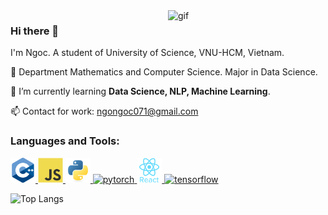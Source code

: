 <img align="right" src="https://i.giphy.com/media/v1.Y2lkPTc5MGI3NjExMzR1dnl4aGhtY2Yzd3g3ZnZlN2ZidTd0MWkzYjRjNDZpMmN0cndhaSZlcD12MV9pbnRlcm5hbF9naWZfYnlfaWQmY3Q9Zw/VTgd9v62p6KUqYGG98/giphy.gif" alt="gif" width="50%" >

### Hi there 👋
<p align="left">I'm Ngoc. A student of University of Science, VNU-HCM, Vietnam. </p>
<p align="left"> 🔭 Department Mathematics and Computer Science. Major in Data Science. </p>

🌱 I’m currently learning **Data Science, NLP, Machine Learning**.

📫 Contact for work: ngongoc071@gmail.com

<p align="left">
</p>

<h3 align="left">Languages and Tools:</h3>
<p align="left"> <a href="https://www.w3schools.com/cpp/" target="_blank" rel="noreferrer"> <img src="https://raw.githubusercontent.com/devicons/devicon/master/icons/cplusplus/cplusplus-original.svg" alt="cplusplus" width="40" height="40"/> </a>  </a> <a href="https://developer.mozilla.org/en-US/docs/Web/JavaScript" target="_blank" rel="noreferrer"> <img src="https://raw.githubusercontent.com/devicons/devicon/master/icons/javascript/javascript-original.svg" alt="javascript" width="40" height="40"/> </a> <a href="https://www.python.org" target="_blank" rel="noreferrer"> <img src="https://raw.githubusercontent.com/devicons/devicon/master/icons/python/python-original.svg" alt="python" width="40" height="40"/> </a> <a href="https://pytorch.org/" target="_blank" rel="noreferrer"> <img src="https://www.vectorlogo.zone/logos/pytorch/pytorch-icon.svg" alt="pytorch" width="40" height="40"/> </a> <a href="https://reactjs.org/" target="_blank" rel="noreferrer"> <img src="https://raw.githubusercontent.com/devicons/devicon/master/icons/react/react-original-wordmark.svg" alt="react" width="40" height="40"/> </a> <a href="https://www.tensorflow.org" target="_blank" rel="noreferrer"> <img src="https://www.vectorlogo.zone/logos/tensorflow/tensorflow-icon.svg" alt="tensorflow" width="40" height="40"/> </a> </p>

![Top Langs](https://github-readme-stats.vercel.app/api/top-langs/?username=ngokngo&layout=compact&theme=tokyonight)
<!-- <p>&nbsp;<img align="center" src="https://github-readme-stats.vercel.app/api?username=ngokngo&show_icons=true&theme=dracula&locale=en" alt="ngokngo" /></p>

### My Stat:
![Top Langs](https://github-readme-stats.vercel.app/api/top-langs/?username=anuraghazra&layout=compact&theme=tokyonight)
-->

